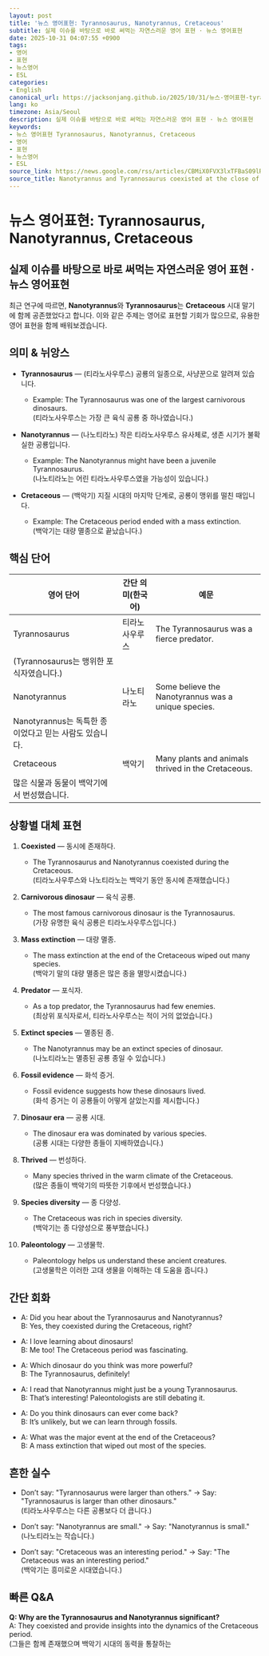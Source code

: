 ```yaml
---
layout: post
title: '뉴스 영어표현: Tyrannosaurus, Nanotyrannus, Cretaceous'
subtitle: 실제 이슈를 바탕으로 바로 써먹는 자연스러운 영어 표현 · 뉴스 영어표현
date: 2025-10-31 04:07:55 +0900
tags:
- 영어
- 표현
- 뉴스영어
- ESL
categories:
- English
canonical_url: https://jacksonjang.github.io/2025/10/31/뉴스-영어표현-tyrannosaurus-nanotyrannus-cretaceous/
lang: ko
timezone: Asia/Seoul
description: 실제 이슈를 바탕으로 바로 써먹는 자연스러운 영어 표현 · 뉴스 영어표현
keywords:
- 뉴스 영어표현 Tyrannosaurus, Nanotyrannus, Cretaceous
- 영어
- 표현
- 뉴스영어
- ESL
source_link: https://news.google.com/rss/articles/CBMiX0FVX3lxTFBaS09lRnE4YVFTeTF4a19tXy1NTE9yNVhwYnZxVTJVbk1lZEVNeUxSbUZhbE14QWdtUlhSYXloaXdiM2JMaDJrUllaRVNGaDB4M2NMVjVUb002UEdkSlZn?oc=5
source_title: Nanotyrannus and Tyrannosaurus coexisted at the close of the Cretaceous
---
```


# 뉴스 영어표현: Tyrannosaurus, Nanotyrannus, Cretaceous
## 실제 이슈를 바탕으로 바로 써먹는 자연스러운 영어 표현 · 뉴스 영어표현

최근 연구에 따르면, **Nanotyrannus**와 **Tyrannosaurus**는 **Cretaceous** 시대 말기에 함께 공존했었다고 합니다. 이와 같은 주제는 영어로 표현할 기회가 많으므로, 유용한 영어 표현을 함께 배워보겠습니다.

## 의미 & 뉘앙스

- **Tyrannosaurus** — (티라노사우루스) 공룡의 일종으로, 사냥꾼으로 알려져 있습니다.
  - Example: The Tyrannosaurus was one of the largest carnivorous dinosaurs.  
    (티라노사우루스는 가장 큰 육식 공룡 중 하나였습니다.)

- **Nanotyrannus** — (나노티라노) 작은 티라노사우루스 유사체로, 생존 시기가 불확실한 공룡입니다.
  - Example: The Nanotyrannus might have been a juvenile Tyrannosaurus.  
    (나노티라노는 어린 티라노사우루스였을 가능성이 있습니다.)

- **Cretaceous** — (백악기) 지질 시대의 마지막 단계로, 공룡이 맹위를 떨친 때입니다.
  - Example: The Cretaceous period ended with a mass extinction.  
    (백악기는 대량 멸종으로 끝났습니다.)

## 핵심 단어

| 영어 단어         | 간단 의미(한국어)         | 예문                             |
|----------------|-----------------------|----------------------------------|
| Tyrannosaurus  | 티라노사우루스           | The Tyrannosaurus was a fierce predator.  
(Tyrannosaurus는 맹위한 포식자였습니다.)  |
| Nanotyrannus   | 나노티라노              | Some believe the Nanotyrannus was a unique species.  
Nanotyrannus는 독특한 종이었다고 믿는 사람도 있습니다. |
| Cretaceous      | 백악기                  | Many plants and animals thrived in the Cretaceous.  
많은 식물과 동물이 백악기에서 번성했습니다. |

## 상황별 대체 표현

1. **Coexisted** — 동시에 존재하다.
   - The Tyrannosaurus and Nanotyrannus coexisted during the Cretaceous.  
     (티라노사우루스와 나노티라노는 백악기 동안 동시에 존재했습니다.)

2. **Carnivorous dinosaur** — 육식 공룡.
   - The most famous carnivorous dinosaur is the Tyrannosaurus.  
     (가장 유명한 육식 공룡은 티라노사우루스입니다.)

3. **Mass extinction** — 대량 멸종.
   - The mass extinction at the end of the Cretaceous wiped out many species.  
     (백악기 말의 대량 멸종은 많은 종을 멸망시켰습니다.)

4. **Predator** — 포식자.
   - As a top predator, the Tyrannosaurus had few enemies.  
     (최상위 포식자로서, 티라노사우루스는 적이 거의 없었습니다.)

5. **Extinct species** — 멸종된 종.
   - The Nanotyrannus may be an extinct species of dinosaur.  
     (나노티라노는 멸종된 공룡 종일 수 있습니다.)

6. **Fossil evidence** — 화석 증거.
   - Fossil evidence suggests how these dinosaurs lived.  
     (화석 증거는 이 공룡들이 어떻게 살았는지를 제시합니다.)

7. **Dinosaur era** — 공룡 시대.
   - The dinosaur era was dominated by various species.  
     (공룡 시대는 다양한 종들이 지배하였습니다.)

8. **Thrived** — 번성하다.
   - Many species thrived in the warm climate of the Cretaceous.  
     (많은 종들이 백악기의 따뜻한 기후에서 번성했습니다.)

9. **Species diversity** — 종 다양성.
   - The Cretaceous was rich in species diversity.  
     (백악기는 종 다양성으로 풍부했습니다.)

10. **Paleontology** — 고생물학.
    - Paleontology helps us understand these ancient creatures.  
      (고생물학은 이러한 고대 생물을 이해하는 데 도움을 줍니다.)

## 간단 회화

- A: Did you hear about the Tyrannosaurus and Nanotyrannus?  
  B: Yes, they coexisted during the Cretaceous, right?  

- A: I love learning about dinosaurs!  
  B: Me too! The Cretaceous period was fascinating.  

- A: Which dinosaur do you think was more powerful?  
  B: The Tyrannosaurus, definitely!  

- A: I read that Nanotyrannus might just be a young Tyrannosaurus.  
  B: That’s interesting! Paleontologists are still debating it.  

- A: Do you think dinosaurs can ever come back?  
  B: It’s unlikely, but we can learn through fossils.  

- A: What was the major event at the end of the Cretaceous?  
  B: A mass extinction that wiped out most of the species.  

## 흔한 실수

- Don’t say: "Tyrannosaurus were larger than others." → Say: "Tyrannosaurus is larger than other dinosaurs."  
  (티라노사우루스는 다른 공룡보다 더 큽니다.)
  
- Don’t say: "Nanotyrannus are small." → Say: "Nanotyrannus is small."  
  (나노티라노는 작습니다.)

- Don’t say: "Cretaceous was an interesting period." → Say: "The Cretaceous was an interesting period."  
  (백악기는 흥미로운 시대였습니다.)

## 빠른 Q&A

**Q: Why are the Tyrannosaurus and Nanotyrannus significant?**  
A: They coexisted and provide insights into the dynamics of the Cretaceous period.  
(그들은 함께 존재했으며 백악기 시대의 동력을 통찰하는